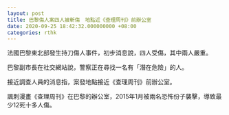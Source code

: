 ```yaml
---
layout: post
title: 巴黎傷人案四人被斬傷　地點近《查理周刊》前辦公室
date: 2020-09-25 18:42:32.000000000 +08:00
categories: rthk
---
```


法國巴黎東北部發生持刀傷人事件，初步消息說，四人受傷，其中兩人嚴重。

巴黎副市長在社交網站說，警察正在尋找一名有「潛在危險」的人。

接近調查人員的消息指，案發地點接近《查理周刊》前辦公室。

諷刺漫畫《查理周刊》在巴黎的辦公室，2015年1月被兩名恐怖份子襲擊，導致最少12死十多人傷。
